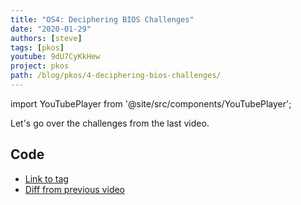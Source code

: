 ```yaml
---
title: "OS4: Deciphering BIOS Challenges"
date: "2020-01-29"
authors: [steve]
tags: [pkos]
youtube: 9dU7CyKkHew
project: pkos
path: /blog/pkos/4-deciphering-bios-challenges/
---
```


import YouTubePlayer from '@site/src/components/YouTubePlayer';

<YouTubePlayer youtubeLink={frontmatter.youtube} />

Let's go over the challenges from the last video.

<!--truncate-->

## Code

- [Link to tag](https://github.com/pagekeysolutions/pkos/releases/tag/vid%2Fos004)
- [Diff from previous video](https://github.com/pagekeysolutions/pkos/compare/vid/os003..vid/os004)
